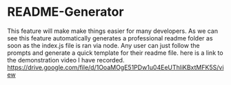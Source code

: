 # README-Generator
This feature will make make things easier for many developers.
As we can see this feature automatically generates a professional readme folder as soon as the index.js file is ran via node.
Any user can just follow the prompts and generate a quick template for their readme file.
here is a link to the demonstration video I have recorded.
https://drive.google.com/file/d/1OoaMOgE51PDw1u04EeUThliKBxtMFK5S/view